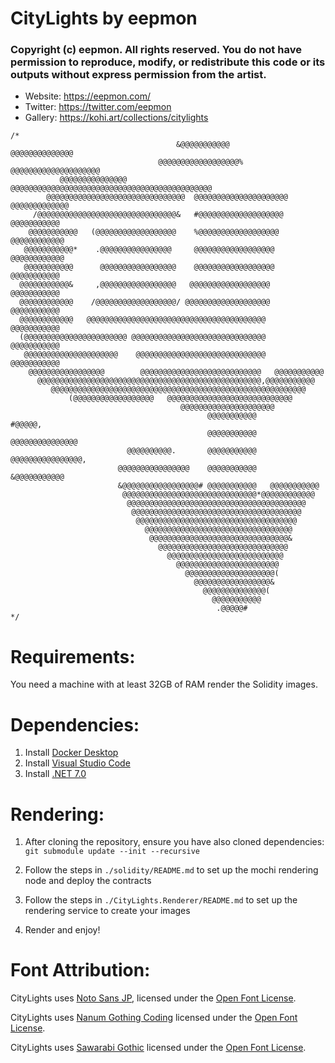 # CityLights by eepmon

### Copyright (c) eepmon. All rights reserved. You do not have permission to reproduce, modify, or redistribute this code or its outputs without express permission from the artist.

- Website: https://eepmon.com/
- Twitter: https://twitter.com/eepmon
- Gallery: https://kohi.art/collections/citylights

```
/*                                                                                
                                     &@@@@@@@@@@@        @@@@@@@@@@@@@@         
                                 @@@@@@@@@@@@@@@@@@%  @@@@@@@@@@@@@@@@@@@@      
           @@@@@@@@@@@@@@@    @@@@@@@@@@@@@@@@@@@@@@@@@@@@@@@@@@@@@@@@@@@@@     
        @@@@@@@@@@@@@@@@@@@@@@@@@@@@@@@  @@@@@@@@@@@@@@@@@@@@@ @@@@@@@@@@@@@    
     /@@@@@@@@@@@@@@@@@@@@@@@@@@@@@@@&   #@@@@@@@@@@@@@@@@@@@    @@@@@@@@@@@    
    @@@@@@@@@@@   (@@@@@@@@@@@@@@@@@@    %@@@@@@@@@@@@@@@@@@     @@@@@@@@@@@@   
   @@@@@@@@@@@*    .@@@@@@@@@@@@@@@@     @@@@@@@@@@@@@@@@@@      @@@@@@@@@@@@   
   @@@@@@@@@@@      @@@@@@@@@@@@@@@@@    @@@@@@@@@@@@@@@@@@      @@@@@@@@@@@    
  @@@@@@@@@@@&     ,@@@@@@@@@@@@@@@@@   @@@@@@@@@@@@@@@@@@       @@@@@@@@@@@    
  @@@@@@@@@@@@    /@@@@@@@@@@@@@@@@@@/ @@@@@@@@@@@@@@@@@@@      @@@@@@@@@@@     
  @@@@@@@@@@@@   @@@@@@@@@@@@@@@@@@@@@@@@@@@@@@@@@@@@@@@@      @@@@@@@@@@@      
  (@@@@@@@@@@@@@@@@@@@@@@@ @@@@@@@@@@@@@@@@@@@@@@@@@@@@@@     @@@@@@@@@@@       
   @@@@@@@@@@@@@@@@@@@@@    @@@@@@@@@@@@@@@@@@@@@@@@@@@@@    @@@@@@@@@@@        
    @@@@@@@@@@@@@@@@@        @@@@@@@@@@@@@@@@@@@@@@@@@@@   @@@@@@@@@@@          
      @@@@@@@@@@@@@@@@@@@@@@@@@@@@@@@@@@@@@@@@@@@@@@@@@@,@@@@@@@@@@@            
         @@@@@@@@@@@@@@@@@@@@@@@@@@@@@@@@@@@@@@@@@@@@@@@@@@@@@@@@@              
             (@@@@@@@@@@@@@@@@@@   @@@@@@@@@@@@@@@@@@@@@@@@@@@@                 
                                      @@@@@@@@@@@@@@@@@@@@@                     
                                            @@@@@@@@@@@                #@@@@@,  
                                            @@@@@@@@@@@          @@@@@@@@@@@@@@@
                          @@@@@@@@@@.       @@@@@@@@@@@       @@@@@@@@@@@@@@@@, 
                        @@@@@@@@@@@@@@@@    @@@@@@@@@@@    &@@@@@@@@@@@         
                        &@@@@@@@@@@@@@@@@@# @@@@@@@@@@@   @@@@@@@@@@@           
                         @@@@@@@@@@@@@@@@@@@@@@@@@@@@@@*@@@@@@@@@@@@            
                          @@@@@@@@@@@@@@@@@@@@@@@@@@@@@@@@@@@@@@@@              
                           @@@@@@@@@@@@@@@@@@@@@@@@@@@@@@@@@@@@@@               
                            @@@@@@@@@@@@@@@@@@@@@@@@@@@@@@@@@@@@                
                              @@@@@@@@@@@@@@@@@@@@@@@@@@@@@@@@@                 
                               @@@@@@@@@@@@@@@@@@@@@@@@@@@@@@@&                 
                                 @@@@@@@@@@@@@@@@@@@@@@@@@@@@@                  
                                   @@@@@@@@@@@@@@@@@@@@@@@@@@                   
                                     @@@@@@@@@@@@@@@@@@@@@@@                    
                                       @@@@@@@@@@@@@@@@@@@@(                    
                                         @@@@@@@@@@@@@@@@@&                     
                                           @@@@@@@@@@@@@@(                      
                                             @@@@@@@@@@@                        
                                              .@@@@@#                           
*/
```

Requirements:
=============
You need a machine with at least 32GB of RAM render the Solidity images.

Dependencies:
=============
1. Install [Docker Desktop](https://www.docker.com/products/docker-desktop/)
2. Install [Visual Studio Code](https://code.visualstudio.com/)
3. Install [.NET 7.0](https://dotnet.microsoft.com/en-us/download/dotnet/7.0)

Rendering:
=========

1. After cloning the repository, ensure you have also cloned dependencies:
`git submodule update --init --recursive`

2. Follow the steps in `./solidity/README.md` to set up the mochi rendering node and deploy the contracts
3. Follow the steps in `./CityLights.Renderer/README.md` to set up the rendering service to create your images
4. Render and enjoy!

Font Attribution:
================

CityLights uses [Noto Sans JP](https://fonts.google.com/noto/specimen/Noto+Sans+JP/about), 
licensed under the [Open Font License](https://scripts.sil.org/cms/scripts/page.php?site_id=nrsi&id=OFL).

CityLights uses [Nanum Gothing Coding](https://fonts.google.com/specimen/Nanum+Gothic+Coding/about)
licensed under the [Open Font License](https://scripts.sil.org/cms/scripts/page.php?site_id=nrsi&id=OFL).

CityLights uses [Sawarabi Gothic](https://fonts.google.com/specimen/Sawarabi+Gothic/about)
licensed under the [Open Font License](https://scripts.sil.org/cms/scripts/page.php?site_id=nrsi&id=OFL).
